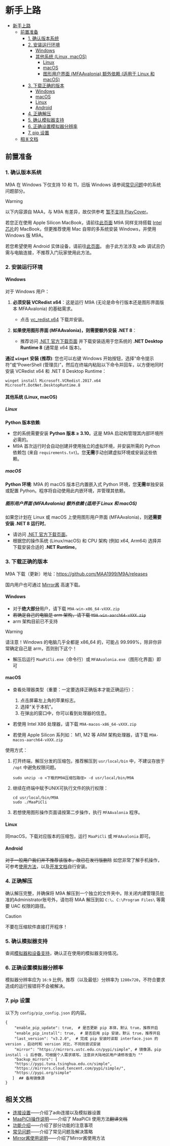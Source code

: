 # 新手上路

- [新手上路](#新手上路)
  - [前置准备](#前置准备)
    - [1. 确认版本系统](#1-确认版本系统)
    - [2. 安装运行环境](#2-安装运行环境)
      - [Windows](#windows)
      - [其他系统 (Linux, macOS)](#其他系统-linux-macos)
        - [Linux](#linux)
        - [macOS](#macos)
        - [图形用户界面 (MFAAvalonia) 额外依赖 (适用于 Linux 和 macOS)](#图形用户界面-mfaavalonia-额外依赖-适用于-linux-和-macos)
    - [3. 下载正确的版本](#3-下载正确的版本)
      - [Windows](#windows-1)
      - [macOS](#macos-1)
      - [Linux](#linux-1)
      - [Android](#android)
    - [4. 正确解压](#4-正确解压)
    - [5. 确认模拟器支持](#5-确认模拟器支持)
    - [6. 正确设置模拟器分辨率](#6-正确设置模拟器分辨率)
    - [7. pip 设置](#7-pip-设置)
  - [相关文档](#相关文档)

## 前置准备

### 1. 确认版本系统

M9A 在 Windows 下仅支持 10 和 11，旧版 Windows 请参阅[常见问题](https://maa.plus/docs/zh-cn/manual/faq.html#%E7%B3%BB%E7%BB%9F%E9%97%AE%E9%A2%98)中的系统问题部分。

> [!WARNING]
>
> 以下内容源自 MAA，与 M9A 有差异，故仅供参考
> [暂不支持 PlayCover](https://github.com/MaaXYZ/MaaFramework/issues/405)。

若您正在使用 Apple Silicon MacBook，请前往[此页面](https://maa.plus/docs/zh-cn/manual/device/macos.html#apple-silicon-%E8%8A%AF%E7%89%87)
M9A 同样支持搭载 [Intel 芯片](https://maa.plus/docs/zh-cn/manual/device/macos.html#intel-%E8%8A%AF%E7%89%87)的 MacBook，但更推荐使用 Mac 自带的多系统安装 Windows，并使用 Windows 版 M9A。

若您希望使用 Android 实体设备，请前往[此页面](https://maa.plus/docs/zh-cn/manual/device/android.html)。
由于此方法涉及 adb 调试且仍需与电脑连接，不推荐入门玩家使用此方法。

### 2. 安装运行环境

#### Windows

对于 Windows 用户：

1. **必须安装 VCRedist x64**：这是运行 M9A (无论是命令行版本还是图形界面版本 MFAAvalonia) 的基础需求。
    - 点击 [vc_redist.x64](https://aka.ms/vs/17/release/vc_redist.x64.exe) 下载并安装。

2. **如果使用图形界面 (MFAAvalonia)，则需要额外安装 .NET 8**：
    - 推荐访问 [.NET 官方下载页面](https://dotnet.microsoft.com/download/dotnet/8.0) 并下载安装适用于您系统的 **.NET Desktop Runtime 8** (通常是 x64 版本)。

**通过 `winget` 安装 (推荐)**:
您也可以右键 Windows 开始按钮，选择“命令提示符”或“PowerShell (管理员)”，然后在终端内粘贴以下命令并回车，以方便地同时安装 VCRedist x64 和 .NET 8 Desktop Runtime：

  ```shell
  winget install Microsoft.VCRedist.2017.x64 Microsoft.DotNet.DesktopRuntime.8
  ```

#### 其他系统 (Linux, macOS)

##### Linux

**Python 版本依赖**:

- 您的系统需要安装 **Python 版本 ≥ 3.10**。这是 M9A 启动和管理其内部环境所必需的。
- M9A 首次运行时会自动创建并使用独立的虚拟环境，并安装所需的 Python 依赖包 (来自 `requirements.txt`)。您**无需**手动创建虚拟环境或安装这些依赖。

##### macOS

**Python 环境**: M9A 的 macOS 版本已内置嵌入式 Python 环境，您**无需**单独安装或配置 Python。程序将自动使用此内嵌环境，并管理其依赖。

##### 图形用户界面 (MFAAvalonia) 额外依赖 (适用于 Linux 和 macOS)

如果您计划在 Linux 或 macOS 上使用图形用户界面 (MFAAvalonia)，则**还需要安装 .NET 8 运行时**。

- 请访问 [.NET 官方下载页面](https://dotnet.microsoft.com/download/dotnet/8.0)。
- 根据您的操作系统 (Linux/macOS) 和 CPU 架构 (例如 x64, Arm64) 选择并下载安装合适的 **.NET Runtime**。

### 3. 下载正确的版本

M9A 下载（更新）地址：<https://github.com/MAA1999/M9A/releases>

国内用户也可通过 [Mirror酱](https://mirrorchyan.com/zh/download?rid=M9A) 高速下载。

#### Windows

- 对于**绝大部分**用户，请下载 `M9A-win-x86_64-vXXX.zip`
- ~~若确定自己的电脑是 arm 架构，请下载 `M9A-win-aarch64-vXXX.zip`~~
- arm 架构目前已不支持

> [!WARNING]
> 请注意！Windows 的电脑几乎全都是 x86\_64 的，可能占 99.999%，除非你非常确定自己是 arm，否则别下这个！

- 解压后运行 `MaaPiCli.exe`（命令行）或 `MFAAvalonia.exe`（图形化界面）即可

#### macOS

- 查看处理器类型（重要：一定要选择正确版本才能正确运行）：

  1. 点击屏幕左上角的苹果标志。
  2. 选择“关于本机”。
  3. 在弹出的窗口中，你可以看到处理器的信息。

- 若使用 Intel X86 处理器，请下载 `M9A-macos-x86_64-vXXX.zip`
- 若使用 Apple Silicon 系列如： M1, M2 等 ARM 架构处理器，请下载 `M9A-macos-aarch64-vXXX.zip`

使用方式：

  1. 打开终端，解压分发的压缩包，推荐解压到 `usr/local/bin` 中，不建议存放于 `/opt` 中避免权限问题。

      ```shell
      sudo unzip -o <下载的M9A压缩包路径> -d usr/local/bin/M9A
      ```

  2. 继续在终端中赋予UNIX可执行文件的执行权限：

      ```shell
      cd usr/local/bin/M9A
      sudo ./MaaPiCli
      ```

  3. 若想使用图形操作页面请按第二步操作，执行 `MFAAvalonia` 程序。

#### Linux

同macOS，下载对应版本的压缩包，运行 `MaaPiCli` 或 `MFAAvalonia` 即可。

#### Android

~~对于一般用户我们并不推荐该版本，故已在发行版删除~~
如您非常了解手机操作，可参考[使用方法](https://github.com/MaaXYZ/MaaFramework/issues/475)，以及[开发文档](../develop/开发前须知.md)自行安装。

### 4. 正确解压

确认解压完整，并确保将 M9A 解压到一个独立的文件夹中。除关闭内建管理员批准的Administrator账号外，请勿将 MAA 解压到如 `C:\`、`C:\Program Files\` 等需要 UAC 权限的路径。

> [!CAUTION]
> 不要在压缩软件直接打开程序！

### 5. 确认模拟器支持

查阅[模拟器和设备支持](https://maa.plus/docs/zh-cn/manual/device/)，确认正在使用的模拟器支持情况。

### 6. 正确设置模拟器分辨率

模拟器分辨率应为 `16:9` 比例，推荐（以及最低）分辨率为 `1280x720`，不符合要求造成的运行报错将不会被解决。

### 7. pip 设置

以下为 `config/pip_config.json` 的内容。

 ```jsonc
 {
     "enable_pip_update": true,  # 是否更新 pip 本体，默认 true，推荐开启
     "enable_pip_install": true,  # 是否启用 pip 安装，默认 true，推荐开启
     "last_version": "v3.2.0",  # 完成 pip 安装时读取 interface.json 的 version ，启动时和 version 对比，不同则尝试安装
     "mirror": "https://mirrors.ustc.edu.cn/pypi/simple", # 镜像源。pip install -i 后参数，可根据个人需求填写。注意非大陆地区用户请修改值为 ""
     "backup_mirrors": [
     "https://pypi.tuna.tsinghua.edu.cn/simple",
     "https://mirrors.cloud.tencent.com/pypi/simple/",
     "https://pypi.org/simple"
    ]  ## 备用镜像源
 }
 ```

## 相关文档

- [连接设置](./连接设置.md#连接设置)——介绍了adb连接以及模拟器设置
- [MaaPiCli操作说明](./MaaPiCli.md)——介绍了 MaaPiCli 使用方法~~翻译文档~~
- [功能介绍](./功能介绍.md)——介绍了部分功能的注意事项
- [常见问题](./常见问题.md)——介绍了常见问题及解决策略
- [Mirror酱使用说明](./Mirror酱.md)——介绍了Mirror酱使用方法
